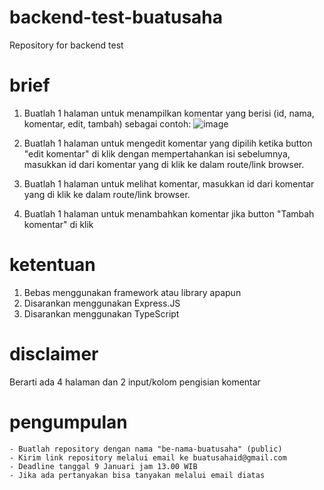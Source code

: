 # backend-test-buatusaha
Repository for backend test

# brief
1. Buatlah 1 halaman untuk menampilkan komentar yang berisi (id, nama, komentar, edit, tambah) sebagai contoh:
![image](https://github.com/buatusahaid/backend-test-buatusaha/assets/138843722/b2d68b99-c282-4797-a72e-6b1192ad8aaa)

2. Buatlah 1 halaman untuk mengedit komentar yang dipilih ketika button "edit komentar" di klik dengan mempertahankan isi sebelumnya, masukkan id dari komentar yang di klik ke dalam route/link browser.
3. Buatlah 1 halaman untuk melihat komentar, masukkan id dari komentar yang di klik ke dalam route/link browser.
4. Buatlah 1 halaman untuk menambahkan komentar jika button "Tambah komentar" di klik

# ketentuan
1. Bebas menggunakan framework atau library apapun
2. Disarankan menggunakan Express.JS
3. Disarankan menggunakan TypeScript

# disclaimer
Berarti ada 4 halaman dan 2 input/kolom pengisian komentar

# pengumpulan
```
- Buatlah repository dengan nama "be-nama-buatusaha" (public)
- Kirim link repository melalui email ke buatusahaid@gmail.com
- Deadline tanggal 9 Januari jam 13.00 WIB
- Jika ada pertanyakan bisa tanyakan melalui email diatas
```
